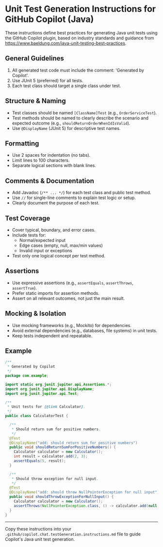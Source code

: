 # Unit Test Generation Instructions for GitHub Copilot (Java)

These instructions define best practices for generating Java unit tests using the GitHub Copilot plugin, based on industry standards and guidance from https://www.baeldung.com/java-unit-testing-best-practices.

## General Guidelines

1. All generated test code must include the comment: 'Generated by Copilot'.
2. Use JUnit 5 (preferred) for all tests.
3. Each test class should target a single class under test.

## Structure & Naming

- Test classes should be named `[ClassName]Test` (e.g., `OrderServiceTest`).
- Test methods should be named to clearly describe the scenario and expected outcome (e.g., `shouldReturnOrderWhenIdIsValid`).
- Use `@DisplayName` (JUnit 5) for descriptive test names.

## Formatting

- Use 2 spaces for indentation (no tabs).
- Limit lines to 100 characters.
- Separate logical sections with blank lines.

## Comments & Documentation

- Add Javadoc (`/** ... */`) for each test class and public test method.
- Use `//` for single-line comments to explain test logic or setup.
- Clearly document the purpose of each test.

## Test Coverage

- Cover typical, boundary, and error cases.
- Include tests for:
  - Normal/expected input
  - Edge cases (empty, null, max/min values)
  - Invalid input or exceptions
- Test only one logical concept per test method.

## Assertions

- Use expressive assertions (e.g., `assertEquals`, `assertThrows`, `assertTrue`).
- Prefer static imports for assertion methods.
- Assert on all relevant outcomes, not just the main result.

## Mocking & Isolation

- Use mocking frameworks (e.g., Mockito) for dependencies.
- Avoid external dependencies (e.g., databases, file systems) in unit tests.
- Keep tests independent and repeatable.

## Example

```java
/**
 * Generated by Copilot
 */
package com.example;

import static org.junit.jupiter.api.Assertions.*;
import org.junit.jupiter.api.DisplayName;
import org.junit.jupiter.api.Test;

/**
 * Unit tests for {@link Calculator}.
 */
public class CalculatorTest {

  /**
   * Should return sum for positive numbers.
   */
  @Test
  @DisplayName("add: should return sum for positive numbers")
  public void shouldReturnSumForPositiveNumbers() {
    Calculator calculator = new Calculator();
    int result = calculator.add(2, 3);
    assertEquals(5, result);
  }

  /**
   * Should throw exception for null input.
   */
  @Test
  @DisplayName("add: should throw NullPointerException for null input")
  public void shouldThrowExceptionForNullInput() {
    Calculator calculator = new Calculator();
    assertThrows(NullPointerException.class, () -> calculator.add(null, 3));
  }
}
```

---

Copy these instructions into your `.github/copilot.chat.testGeneration.instructions.md` file to guide Copilot's Java unit test generation.
